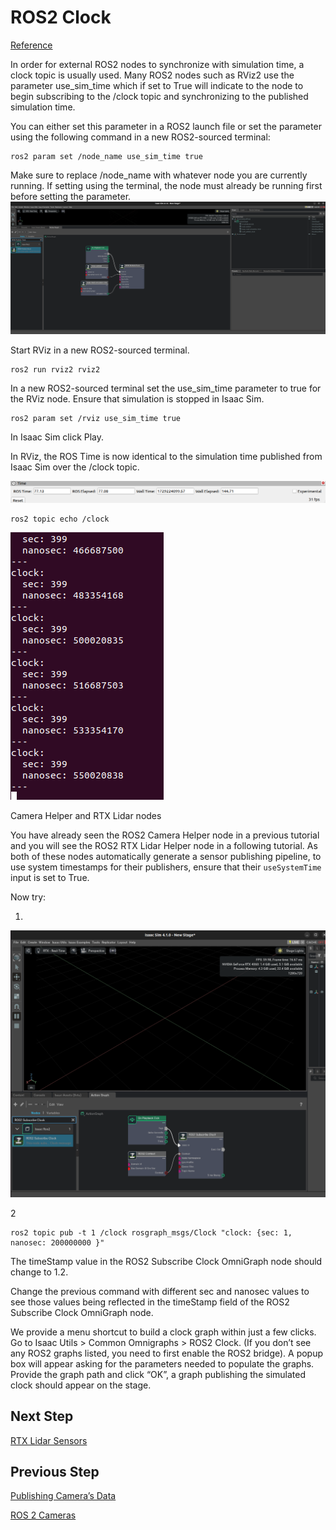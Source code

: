 # ROS2 Clock

[Reference](https://docs.omniverse.nvidia.com/isaacsim/latest/ros2_tutorials/tutorial_ros2_clock.html)

In order for external ROS2 nodes to synchronize with simulation time, a clock topic is usually used. Many ROS2 nodes such as RViz2 use the parameter use_sim_time which if set to True will indicate to the node to begin subscribing to the /clock topic and synchronizing to the published simulation time.

You can either set this parameter in a ROS2 launch file or set the parameter using the following command in a new ROS2-sourced terminal:

```
ros2 param set /node_name use_sim_time true
```

Make sure to replace /node_name with whatever node you are currently running. If setting using the terminal, the node must already be running first before setting the parameter.
![alt text](img/5.png)

Start RViz in a new ROS2-sourced terminal.

```
ros2 run rviz2 rviz2
```

In a new ROS2-sourced terminal set the use_sim_time parameter to true for the RViz node. Ensure that simulation is stopped in Isaac Sim.

```
ros2 param set /rviz use_sim_time true
```

In Isaac Sim click Play.

In RViz, the ROS Time is now identical to the simulation time published from Isaac Sim over the /clock topic.

![alt text](img/6.png)

```
ros2 topic echo /clock
```

![alt text](img/7.png)


Camera Helper and RTX Lidar nodes

You have already seen the ROS2 Camera Helper node in a previous tutorial and you will see the ROS2 RTX Lidar Helper node in a following tutorial. As both of these nodes automatically generate a sensor publishing pipeline, to use system timestamps for their publishers, ensure that their `useSystemTime` input is set to True.

Now try:

1.

![alt text](img/8.png)

2

```
ros2 topic pub -t 1 /clock rosgraph_msgs/Clock "clock: {sec: 1, nanosec: 200000000 }"
```

The timeStamp value in the ROS2 Subscribe Clock OmniGraph node should change to 1.2.

Change the previous command with different sec and nanosec values to see those values being reflected in the timeStamp field of the ROS2 Subscribe Clock OmniGraph node.

We provide a menu shortcut to build a clock graph within just a few clicks. Go to Isaac Utils > Common Omnigraphs > ROS2 Clock. (If you don’t see any ROS2 graphs listed, you need to first enable the ROS2 bridge). A popup box will appear asking for the parameters needed to populate the graphs. Provide the graph path and click “OK”, a graph publishing the simulated clock should appear on the stage.

## Next Step

[RTX Lidar Sensors](7_doc.md)

## Previous Step

[Publishing Camera’s Data](5_doc.md)

[ROS 2 Cameras](4_doc.md)